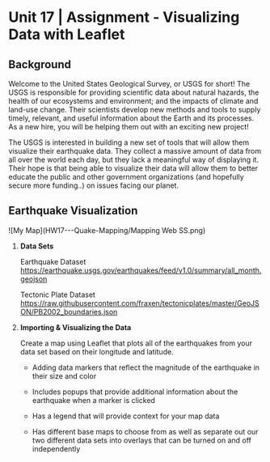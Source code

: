 # Unit 17 | Assignment - Visualizing Data with Leaflet

## Background

Welcome to the United States Geological Survey, or USGS for short! The USGS is responsible for providing scientific data about natural hazards, the health of our ecosystems and environment; and the impacts of climate and land-use change. Their scientists develop new methods and tools to supply timely, relevant, and useful information about the Earth and its processes. As a new hire, you will be helping them out with an exciting new project!

The USGS is interested in building a new set of tools that will allow them visualize their earthquake data. They collect a massive amount of data from all over the world each day, but they lack a meaningful way of displaying it. Their hope is that being able to visualize their data will allow them to better educate the public and other government organizations (and hopefully secure more funding..) on issues facing our planet.

## Earthquake Visualization

![My Map](HW17---Quake-Mapping/Mapping Web SS.png)

1. **Data Sets**

   Earthquake Dataset
   https://earthquake.usgs.gov/earthquakes/feed/v1.0/summary/all_month.geojson

   Tectonic Plate Dataset
   https://raw.githubusercontent.com/fraxen/tectonicplates/master/GeoJSON/PB2002_boundaries.json

2. **Importing & Visualizing the Data**

   Create a map using Leaflet that plots all of the earthquakes from your data set based on their longitude and latitude.

   * Adding data markers that reflect the magnitude of the earthquake in their size and color

   * Includes popups that provide additional information about the earthquake when a marker is clicked

   * Has a legend that will provide context for your map data

   * Has different base maps to choose from as well as separate out our two different data sets into overlays that can be      turned on and off independently
